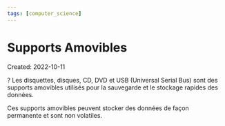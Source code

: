 ```yaml
---
tags: [computer_science] 
---
```

# Supports Amovibles
Created: 2022-10-11

?
Les disquettes, disques, CD, DVD et USB (Universal Serial Bus) sont des supports amovibles utilisés pour la sauvegarde et le stockage rapides des données.

Ces supports amovibles peuvent stocker des données de façon permanente et sont non volatiles.